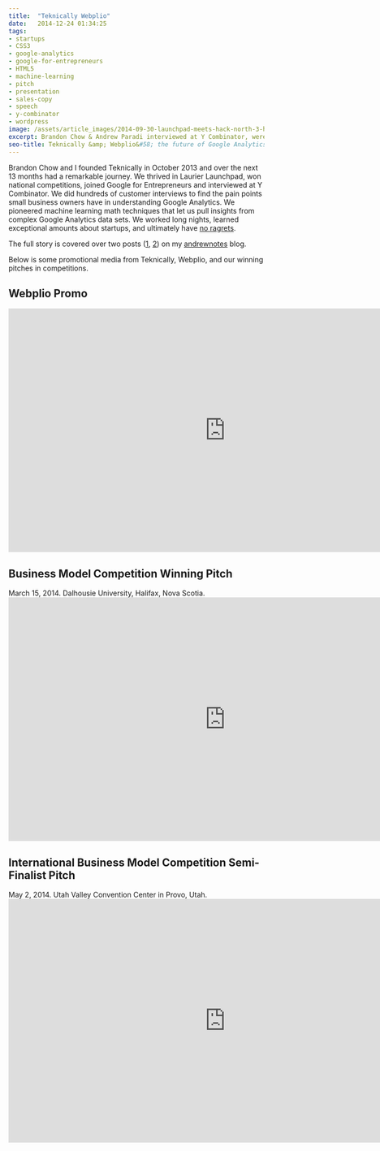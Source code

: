 ```yaml
---
title:  "Teknically Webplio"
date:   2014-12-24 01:34:25
tags:
- startups
- CSS3
- google-analytics
- google-for-entrepreneurs
- HTML5
- machine-learning
- pitch
- presentation
- sales-copy
- speech
- y-combinator
- wordpress
image: /assets/article_images/2014-09-30-launchpad-meets-hack-north-3-hypotheses-tested-hacking/stock-slate-demo-retail-c.jpg
excerpt: Brandon Chow & Andrew Paradi interviewed at Y Combinator, were part of Google for Entrepreneurs, developed Webplio: machine learning for Google Analytics.
seo-title: Teknically &amp; Webplio&#58; the future of Google Analytics
---
```


Brandon Chow and I founded Teknically in October 2013 and over the next 13 months had a remarkable journey. We thrived in Laurier Launchpad, won national competitions, joined Google for Entrepreneurs and interviewed at Y Combinator. We did hundreds of customer interviews to find the pain points small business owners have in understanding Google Analytics. We pioneered machine learning math techniques that let us pull insights from complex Google Analytics data sets. We worked long nights, learned exceptional amounts about startups, and ultimately have <a href="http://youtu.be/_DnKNClu2XM?t=1m45s" target="_blank">no ragrets</a>.

The full story is covered over two posts (<a href="http://andrewparadi.com/2014/10/the-389-day-laurier-bba/">1</a>, <a href="http://andrewparadi.com/2014/12/the-dream-fades/">2</a>) on my <a href="http://andrewparadi.com/blog/" target="_blank">andrewnotes</a> blog.

Below is some promotional media from Teknically, Webplio, and our winning pitches in competitions.

<h2>Webplio Promo</h2>
<iframe width="853" height="480" src="https://www.youtube-nocookie.com/embed/3T7Qgm_jFj0?rel=0&amp;showinfo=0" frameborder="0" allowfullscreen></iframe>


<h2>Business Model Competition Winning Pitch</h2>
March 15, 2014. Dalhousie University, Halifax, Nova Scotia.
<iframe width="853" height="480" src="https://www.youtube-nocookie.com/embed/EhbbMZyOLsc?rel=0&amp;showinfo=0" frameborder="0" allowfullscreen></iframe>


<h2>International Business Model Competition Semi-Finalist Pitch</h2>
May 2, 2014. Utah Valley Convention Center in Provo, Utah.
<iframe width="853" height="480" src="https://www.youtube-nocookie.com/embed/OB7m2iMaiA0?rel=0&amp;showinfo=0" frameborder="0" allowfullscreen></iframe>

